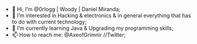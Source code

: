 - 👋 Hi, I’m @0rlogg | Woody | Daniel Miranda; 
- 👀 I’m interested in Hacking & electronics & in general everything that has to do with current technology; 
- 🌱 I’m currently learning Java & Upgrading my programming skills; 
- 📫 How to reach me: @AxeofGrimnir //Twitter;

<!---
0rlogg/0rlogg is a ✨ special ✨ repository because its `README.md` (this file) appears on your GitHub profile.
You can click the Preview link to take a look at your changes.
--->
